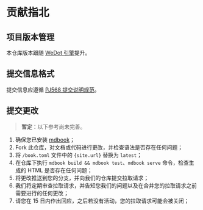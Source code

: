 # 贡献指北

<!-- ## 项目结构

`/assets/`: 新增的一项应位于顶部，项名指向详细信息文件的相对路径。详细信息应写在 `/src/<项名>/index.md` 内；
`/src/<项名>/index.md`: 详细信息所在文件，第一行是项名的一级标题。内容应从第三行开始。 -->

## 项目版本管理

本仓库版本跟随 [WeDot 引擎](https://github.com/WeDot-Engine/WeDot)提升。

## 提交信息格式

提交信息应遵循 [PJ568 提交说明规范](https://github.com/PJ-568/git-commit-regulation)。

<!-- ### 范围

|内容|描述|
|:-:|:--|
|部署|当维护或更改部署方案时。|
|提案|当在 `src/` 添加一条 To-Do 项时。|
|信息|当更改自述文件、贡献指北等描述本仓库项目信息时。| -->

## 提交更改

> **暂定**：以下参考尚未完善。

1. 确保您已安装 [mdbook](https://github.com/rust-lang/mdBook)；
2. Fork 此仓库，对文档或代码进行更改，并检查语法是否存在任何问题；
3. 将 `/book.toml` 文件中的 `{site.url}` 替换为 `latest`；
4. 在仓库下执行 `mdbook build && mdbook test`、`mdbook serve` 命令，检查生成的 HTML 是否存在任何问题；
5. 将更改推送到您的分支，并向我们的仓库提交拉取请求；
6. 我们将定期审查拉取请求，并告知您我们的问题以及在合并您的拉取请求之前需要进行的任何更改；
7. 请您在 15 日内作出回应，之后若没有活动，您的拉取请求可能会被关闭；
